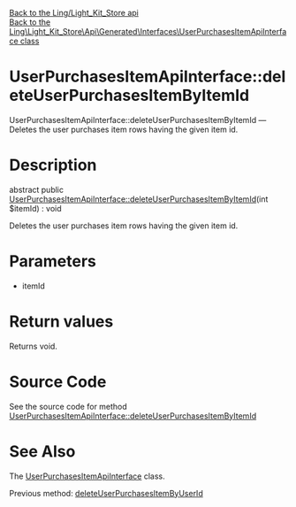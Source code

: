 [Back to the Ling/Light_Kit_Store api](https://github.com/lingtalfi/Light_Kit_Store/blob/master/doc/api/Ling/Light_Kit_Store.md)<br>
[Back to the Ling\Light_Kit_Store\Api\Generated\Interfaces\UserPurchasesItemApiInterface class](https://github.com/lingtalfi/Light_Kit_Store/blob/master/doc/api/Ling/Light_Kit_Store/Api/Generated/Interfaces/UserPurchasesItemApiInterface.md)


UserPurchasesItemApiInterface::deleteUserPurchasesItemByItemId
================



UserPurchasesItemApiInterface::deleteUserPurchasesItemByItemId — Deletes the user purchases item rows having the given item id.




Description
================


abstract public [UserPurchasesItemApiInterface::deleteUserPurchasesItemByItemId](https://github.com/lingtalfi/Light_Kit_Store/blob/master/doc/api/Ling/Light_Kit_Store/Api/Generated/Interfaces/UserPurchasesItemApiInterface/deleteUserPurchasesItemByItemId.md)(int $itemId) : void




Deletes the user purchases item rows having the given item id.




Parameters
================


- itemId

    


Return values
================

Returns void.








Source Code
===========
See the source code for method [UserPurchasesItemApiInterface::deleteUserPurchasesItemByItemId](https://github.com/lingtalfi/Light_Kit_Store/blob/master/Api/Generated/Interfaces/UserPurchasesItemApiInterface.php#L292-L292)


See Also
================

The [UserPurchasesItemApiInterface](https://github.com/lingtalfi/Light_Kit_Store/blob/master/doc/api/Ling/Light_Kit_Store/Api/Generated/Interfaces/UserPurchasesItemApiInterface.md) class.

Previous method: [deleteUserPurchasesItemByUserId](https://github.com/lingtalfi/Light_Kit_Store/blob/master/doc/api/Ling/Light_Kit_Store/Api/Generated/Interfaces/UserPurchasesItemApiInterface/deleteUserPurchasesItemByUserId.md)<br>

